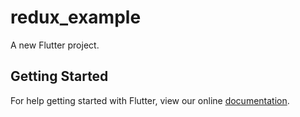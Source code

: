 # redux_example

A new Flutter project.

## Getting Started

For help getting started with Flutter, view our online
[documentation](https://flutter.io/).
